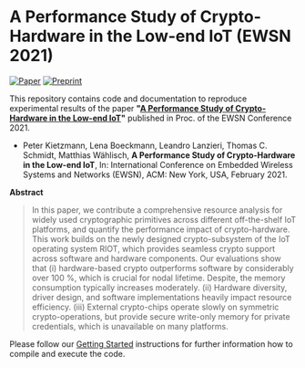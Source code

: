 # A Performance Study of Crypto-Hardware in the Low-end IoT (EWSN 2021)

[![Paper][paper-badge]][paper-link]
[![Preprint][preprint-badge]][preprint-link]

This repository contains code and documentation to reproduce experimental results of the paper **"[A Performance Study of Crypto-Hardware in the Low-end IoT][preprint-link]"** published in Proc. of the EWSN Conference 2021.

* Peter Kietzmann, Lena Boeckmann, Leandro Lanzieri, Thomas C. Schmidt, Matthias Wählisch,
**A Performance Study of Crypto-Hardware in the Low-end IoT**,
In: International Conference on Embedded Wireless Systems and Networks (EWSN), ACM: New York, USA, February 2021.

 **Abstract**
 > In this paper, we contribute a comprehensive resource analysis for widely used cryptographic primitives across different off-the-shelf IoT platforms, and quantify the performance impact of crypto-hardware. This work builds on the newly designed crypto-subsystem of the IoT operating system RIOT, which provides seamless crypto support across software and hardware components. Our evaluations show that (i) hardware-based crypto outperforms software by considerably over 100 %, which is crucial for nodal lifetime. Despite, the memory consumption typically increases moderately. (ii) Hardware diversity, driver design, and software implementations heavily impact resource efficiency. (iii) External crypto-chips operate slowly on symmetric crypto-operations, but provide secure write-only memory for private credentials, which is unavailable on many platforms.

Please follow our [Getting Started](getting_started.md) instructions for further information how to compile and execute the code.

<!-- TODO: update URLs -->
[paper-link]:https://github.com/inetrg/EWSN-2021
[preprint-link]:https://eprint.iacr.org/2021/058
[paper-badge]: https://img.shields.io/badge/Paper-ACM%20DL-green
[preprint-badge]: https://img.shields.io/badge/Preprint-IACR-green